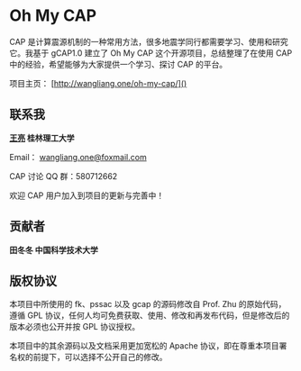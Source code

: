# Oh My CAP

CAP 是计算震源机制的一种常用方法，很多地震学同行都需要学习、使用和研究它。我基于 gCAP1.0 建立了 Oh My CAP 这个开源项目，总结整理了在使用 CAP 中的经验，希望能够为大家提供一个学习、探讨 CAP 的平台。

项目主页： [http://wangliang.one/oh-my-cap/]()

## 联系我

__[王亮](http://wangliang.one) 桂林理工大学__

Email： [wangliang.one@foxmail.com](mailto:wangliang.one@foxmail.com)

CAP 讨论 QQ 群：580712662

欢迎 CAP 用户加入到项目的更新与完善中！

## 贡献者

__田冬冬 中国科学技术大学__

## 版权协议

本项目中所使用的 fk、pssac 以及 gcap 的源码修改自 Prof. Zhu 的原始代码，遵循  GPL 协议，任何人均可免费获取、使用、修改和再发布代码，但是修改后的版本必须也公开并按 GPL 协议授权。

本项目中的其余源码以及文档采用更加宽松的 Apache 协议，即在尊重本项目署名权的前提下，可以选择不公开自己的修改。
